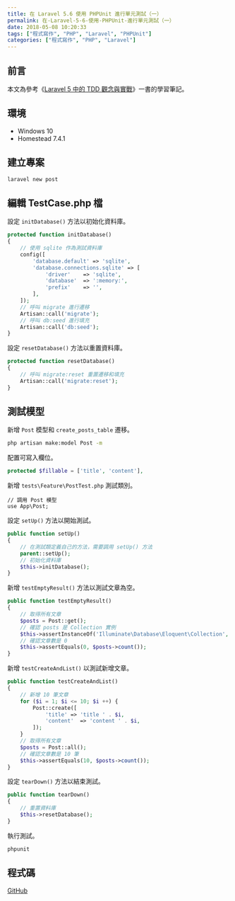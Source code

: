 ```yaml
---
title: 在 Laravel 5.6 使用 PHPUnit 進行單元測試（一）
permalink: 在-Laravel-5-6-使用-PHPUnit-進行單元測試（一）
date: 2018-05-08 10:20:33
tags: ["程式寫作", "PHP", "Laravel", "PHPUnit"]
categories: ["程式寫作", "PHP", "Laravel"]
---
```


## 前言

本文為參考《[Laravel 5 中的 TDD 觀念與實戰](https://jaceju-books.gitbooks.io/tdd-in-laravel-5)》一書的學習筆記。

## 環境

- Windows 10
- Homestead 7.4.1

## 建立專案

```BASH
laravel new post
```

## 編輯 TestCase.php 檔

設定 `initDatabase()` 方法以初始化資料庫。

```PHP
protected function initDatabase()
{
    // 使用 sqlite 作為測試資料庫
    config([
        'database.default' => 'sqlite',
        'database.connections.sqlite' => [
            'driver'    => 'sqlite',
            'database'  => ':memory:',
            'prefix'    => '',
        ],
    ]);
    // 呼叫 migrate 進行遷移
    Artisan::call('migrate');
    // 呼叫 db:seed 進行填充
    Artisan::call('db:seed');
}
```

設定 `resetDatabase()` 方法以重置資料庫。

```PHP
protected function resetDatabase()
{
    // 呼叫 migrate:reset 重置遷移和填充
    Artisan::call('migrate:reset');
}
```

## 測試模型

新增 `Post` 模型和 `create_posts_table` 遷移。

```BASH
php artisan make:model Post -m
```

配置可寫入欄位。

```PHP
protected $fillable = ['title', 'content'],
```

新增 `tests\Feature\PostTest.php` 測試類別。

```
// 調用 Post 模型
use App\Post;
```

設定 `setUp()` 方法以開始測試。

```PHP
public function setUp()
{
    // 在測試類定義自己的方法，需要調用 setUp() 方法
    parent::setUp();
    // 初始化資料庫
    $this->initDatabase();
}
```

新增 `testEmptyResult()` 方法以測試文章為空。

```PHP
public function testEmptyResult()
{
    // 取得所有文章
    $posts = Post::get();
    // 確認 posts 是 Collection 實例
    $this->assertInstanceOf('Illuminate\Database\Eloquent\Collection', $posts);
    // 確認文章數是 0
    $this->assertEquals(0, $posts->count());
}
```

新增 `testCreateAndList()` 以測試新增文章。

```PHP
public function testCreateAndList()
{
    // 新增 10 筆文章
    for ($i = 1; $i <= 10; $i ++) {
        Post::create([
            'title' => 'title ' . $i,
            'content'  => 'content ' . $i,
        ]);
    }
    // 取得所有文章
    $posts = Post::all();
    // 確認文章數是 10 筆
    $this->assertEquals(10, $posts->count());
}
```

設定 `tearDown()` 方法以結束測試。

```PHP
public function tearDown()
{
    // 重置資料庫
    $this->resetDatabase();
}
```

執行測試。

```BASH
phpunit
```

## 程式碼

[GitHub](https://github.com/memochou1993/post)
